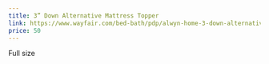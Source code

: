 ```yaml
---
title: 3” Down Alternative Mattress Topper
link: https://www.wayfair.com/bed-bath/pdp/alwyn-home-3-down-alternative-mattress-topper-anew1457.html?piid=21334165
price: 50
---
```


Full size
